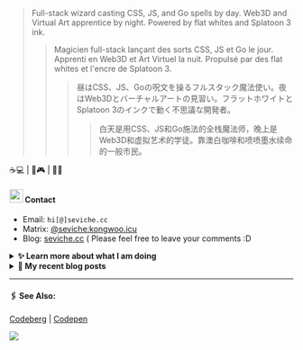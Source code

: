 > Full-stack wizard casting CSS, JS, and Go spells by day. Web3D and Virtual Art apprentice by night. Powered by flat whites and Splatoon 3 ink.
>> Magicien full-stack lançant des sorts CSS, JS et Go le jour. Apprenti en Web3D et Art Virtuel la nuit. Propulsé par des flat whites et l'encre de Splatoon 3.
>>> 昼はCSS、JS、Goの呪文を操るフルスタック魔法使い。夜はWeb3Dとバーチャルアートの見習い。フラットホワイトとSplatoon 3のインクで動く不思議な開発者。
>>>> 白天是用CSS、JS和Go施法的全栈魔法师，晚上是Web3D和虚拟艺术的学徒。靠澳白咖啡和喷喷墨水续命的一般市民。

☕💻 | 🦑🎮 | 🎨🌐


####  <img src="https://cdn.discordapp.com/emojis/491270848032800768.png?size=128" style="width:24px;"> Contact  

- Email: `hi[@]seviche.cc`
- Matrix: [@seviche:kongwoo.icu](https://matrix.to/#/@seviche:kongwoo.icu)
- Blog: [seviche.cc](https://seviche.cc) 
  ( Please feel free to leave your comments :D 


<details>
  <summary><b> ✨ Learn more about what I am doing</b>
  </summary>


  
#### 👷 What I'm currently working on

- [Sevichecc/miniflux-js](https://github.com/Sevichecc/miniflux-js) - Unofficial JavaScript SDK for Miniflux. (today)
- [Sevichecc/my-query](https://github.com/Sevichecc/my-query) -  (1 day ago)
- [Sevichecc/fish-french-greeting](https://github.com/Sevichecc/fish-french-greeting) - Greets user with French word of the day from Transparent Language API and random kaomoji. (1 week ago)
- [Sevichecc/raycast-mastodon-extension](https://github.com/Sevichecc/raycast-mastodon-extension) - Raycast Extension for Mastodon (2 weeks ago)
- [Sevichecc/meow-one-page-resume](https://github.com/Sevichecc/meow-one-page-resume) - A cat-powered one-page resume template 🐱 (2 weeks ago)
  <br>
#### 🌱 My latest projects

- [Sevichecc/fish-french-greeting](https://github.com/Sevichecc/fish-french-greeting) - Greets user with French word of the day from Transparent Language API and random kaomoji.
- [Sevichecc/meow-one-page-resume](https://github.com/Sevichecc/meow-one-page-resume) - A cat-powered one-page resume template 🐱
- [Sevichecc/miniflux-js](https://github.com/Sevichecc/miniflux-js) - Unofficial JavaScript SDK for Miniflux.
- [Sevichecc/games101](https://github.com/Sevichecc/games101) - 
- [Sevichecc/my-query](https://github.com/Sevichecc/my-query) - 
  

#### 🔨 My recent Pull Requests


- [Create pull.yml](https://github.com/zeitdose/zeitdose/pull/1) on [zeitdose/zeitdose](https://github.com/zeitdose/zeitdose) (8 months ago)
- [Update zh-CN&#39;s translation #529](https://github.com/evroon/bracket/pull/532) on [evroon/bracket](https://github.com/evroon/bracket) (9 months ago)
- [Fix typo](https://github.com/primefaces/primevue/pull/5029) on [primefaces/primevue](https://github.com/primefaces/primevue) (11 months ago)
- [Update mastodon extension](https://github.com/raycast/extensions/pull/9936) on [raycast/extensions](https://github.com/raycast/extensions) (11 months ago)
- [Add i18n support and  translation for zh-CN](https://github.com/evroon/bracket/pull/394) on [evroon/bracket](https://github.com/evroon/bracket) (11 months ago)


#### 🔭 Latest releases I've contributed to


- [primefaces/primevue](https://github.com/primefaces/primevue) ([4.2.4](https://github.com/primefaces/primevue/releases/tag/4.2.4), 1 week ago) - Next Generation Vue UI Component Library
- [evroon/bracket](https://github.com/evroon/bracket) ([v2.0.2](https://github.com/evroon/bracket/releases/tag/v2.0.2), 3 weeks ago) - Selfhosted tournament system
- [runyutech/mofang-rcs](https://github.com/runyutech/mofang-rcs) ([v2.4.6](https://github.com/runyutech/mofang-rcs/releases/tag/v2.4.6), 2 months ago) - 
- [Sevichecc/miniflux-injector](https://github.com/Sevichecc/miniflux-injector) ([v2.3.3](https://github.com/Sevichecc/miniflux-injector/releases/tag/v2.3.3), 1 year ago) - Injects Miniflux search results into search engine pages such as  Google, DuckDuckGo, SearXNG and Brave Search.

</details>


<details>
  <summary><b> 📜 My recent blog posts</b></summary>
  <br/>


- [Git使用随记](https://seviche.cc/2024-10-28-git) (1 month ago)
- [为Obsidian添加仿真荧光笔高亮样式](https://seviche.cc/2024-10-14-obsidian-highlight) (1 month ago)
- [使用 Obsidian 三年之后的设置 （外观篇）](https://seviche.cc/2024-09-14-obsidian-apperance) (2 months ago)
- [我在看什么 · 2023年9月~2024年2月](https://seviche.cc/2024-02-23-reading) (9 months ago)
- [2023 - 命题作文](https://seviche.cc/2024-01-20-2023) (10 months ago)
</details>


---

####  🖇️ See Also:
[Codeberg](https://codeberg.org/Sevichecc) | [Codepen](https://codepen.io/sevichee)

![](https://usc1.contabostorage.com/cc0b816231a841b1b0232d5ef0c6deb1:image/2024/10/c7426042aedbd9c96f12f1c2a0b51ed4.PNG)
